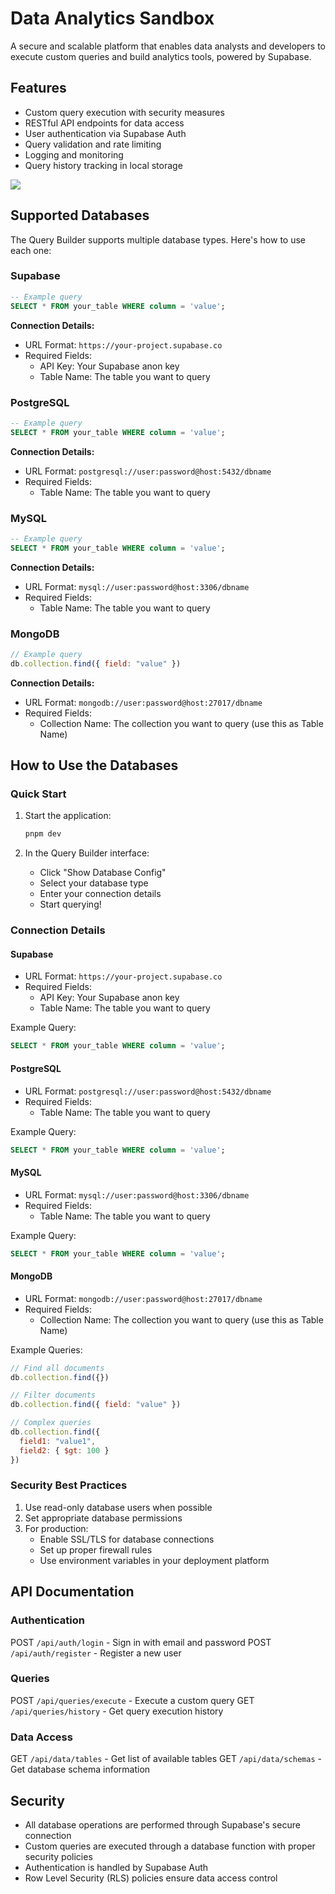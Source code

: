 # Data Analytics Sandbox

A secure and scalable platform that enables data analysts and developers to execute custom queries and build analytics tools, powered by Supabase.

## Features

- Custom query execution with security measures
- RESTful API endpoints for data access
- User authentication via Supabase Auth
- Query validation and rate limiting
- Logging and monitoring
- Query history tracking in local storage

[![](https://raw.githubusercontent.com/iterating/querybuilder/refs/heads/main/public/portfoio.querybuilder.qrcode.100.png)](https://querybuilder.vercel.app)

## Supported Databases

The Query Builder supports multiple database types. Here's how to use each one:

### Supabase

```sql
-- Example query
SELECT * FROM your_table WHERE column = 'value';
```

**Connection Details:**
- URL Format: `https://your-project.supabase.co`
- Required Fields:
  - API Key: Your Supabase anon key
  - Table Name: The table you want to query

### PostgreSQL

```sql
-- Example query
SELECT * FROM your_table WHERE column = 'value';
```

**Connection Details:**
- URL Format: `postgresql://user:password@host:5432/dbname`
- Required Fields:
  - Table Name: The table you want to query

### MySQL

```sql
-- Example query
SELECT * FROM your_table WHERE column = 'value';
```

**Connection Details:**
- URL Format: `mysql://user:password@host:3306/dbname`
- Required Fields:
  - Table Name: The table you want to query

### MongoDB

```javascript
// Example query
db.collection.find({ field: "value" })
```

**Connection Details:**
- URL Format: `mongodb://user:password@host:27017/dbname`
- Required Fields:
  - Collection Name: The collection you want to query (use this as Table Name)

## How to Use the Databases

### Quick Start

1. Start the application:
   ```bash
   pnpm dev
   ```

2. In the Query Builder interface:
   - Click "Show Database Config"
   - Select your database type
   - Enter your connection details
   - Start querying!

### Connection Details

#### Supabase
- URL Format: `https://your-project.supabase.co`
- Required Fields:
  - API Key: Your Supabase anon key
  - Table Name: The table you want to query

Example Query:
```sql
SELECT * FROM your_table WHERE column = 'value';
```

#### PostgreSQL
- URL Format: `postgresql://user:password@host:5432/dbname`
- Required Fields:
  - Table Name: The table you want to query

Example Query:
```sql
SELECT * FROM your_table WHERE column = 'value';
```

#### MySQL
- URL Format: `mysql://user:password@host:3306/dbname`
- Required Fields:
  - Table Name: The table you want to query

Example Query:
```sql
SELECT * FROM your_table WHERE column = 'value';
```

#### MongoDB
- URL Format: `mongodb://user:password@host:27017/dbname`
- Required Fields:
  - Collection Name: The collection you want to query (use this as Table Name)

Example Queries:
```javascript
// Find all documents
db.collection.find({})

// Filter documents
db.collection.find({ field: "value" })

// Complex queries
db.collection.find({
  field1: "value1",
  field2: { $gt: 100 }
})
```

### Security Best Practices

1. Use read-only database users when possible
2. Set appropriate database permissions
3. For production:
   - Enable SSL/TLS for database connections
   - Set up proper firewall rules
   - Use environment variables in your deployment platform


## API Documentation

### Authentication
POST `/api/auth/login` - Sign in with email and password
POST `/api/auth/register` - Register a new user

### Queries
POST `/api/queries/execute` - Execute a custom query
GET `/api/queries/history` - Get query execution history

### Data Access
GET `/api/data/tables` - Get list of available tables
GET `/api/data/schemas` - Get database schema information

## Security

- All database operations are performed through Supabase's secure connection
- Custom queries are executed through a database function with proper security policies
- Authentication is handled by Supabase Auth
- Row Level Security (RLS) policies ensure data access control
